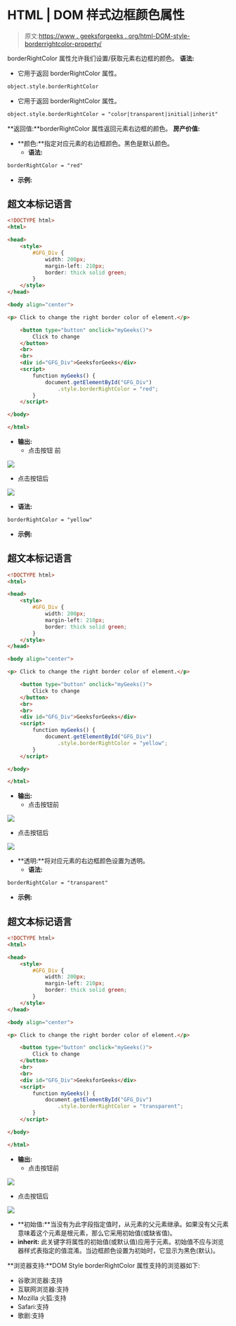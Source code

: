 # HTML | DOM 样式边框颜色属性

> 原文:[https://www . geeksforgeeks . org/html-DOM-style-borderrightcolor-property/](https://www.geeksforgeeks.org/html-dom-style-borderrightcolor-property/)

borderRightColor 属性允许我们设置/获取元素右边框的颜色。
**语法:**

*   它用于返回 borderRightColor 属性。

```html
object.style.borderRightColor
```

*   它用于返回 borderRightColor 属性。

```html
object.style.borderRightColor = "color|transparent|initial|inherit"
```

**返回值:**borderRightColor 属性返回元素右边框的颜色。
**房产价值:**

*   **颜色:**指定对应元素的右边框颜色。黑色是默认颜色。
    *   **语法:**

```html
borderRightColor = "red"
```

*   **示例:**

## 超文本标记语言

```html
<!DOCTYPE html>
<html>

<head>
    <style>
        #GFG_Div {
            width: 200px;
            margin-left: 210px;
            border: thick solid green;
        }
    </style>
</head>

<body align="center">

<p> Click to change the right border color of element.</p>

    <button type="button" onclick="myGeeks()">
        Click to change
    </button>
    <br>
    <br>
    <div id="GFG_Div">GeeksforGeeks</div>
    <script>
        function myGeeks() {
            document.getElementById("GFG_Div")
                .style.borderRightColor = "red";
        }
    </script>

</body>

</html>
```

*   **输出:**
    *   点击按钮
        前

![](img/40189f13815b9f8c482e06c3ce1902cb.png)

*   点击按钮后

![](img/e521da0e8caba9a58211c102c37c10f2.png)

*   **语法:**

```html
borderRightColor = "yellow"
```

*   **示例:**

## 超文本标记语言

```html
<!DOCTYPE html>
<html>

<head>
    <style>
        #GFG_Div {
            width: 200px;
            margin-left: 210px;
            border: thick solid green;
        }
    </style>
</head>

<body align="center">

<p> Click to change the right border color of element.</p>

    <button type="button" onclick="myGeeks()">
        Click to change
    </button>
    <br>
    <br>
    <div id="GFG_Div">GeeksforGeeks</div>
    <script>
        function myGeeks() {
            document.getElementById("GFG_Div")
                .style.borderRightColor = "yellow";
        }
    </script>

</body>

</html>
```

*   **输出:**
    *   点击按钮前

![](img/40189f13815b9f8c482e06c3ce1902cb.png)

*   点击按钮后

![](img/94eb59118f94a35bbac2af88065522dc.png)

*   **透明:**将对应元素的右边框颜色设置为透明。
    *   **语法:**

```html
borderRightColor = "transparent"
```

*   **示例:**

## 超文本标记语言

```html
<!DOCTYPE html>
<html>

<head>
    <style>
        #GFG_Div {
            width: 200px;
            margin-left: 210px;
            border: thick solid green;
        }
    </style>
</head>

<body align="center">

<p> Click to change the right border color of element.</p>

    <button type="button" onclick="myGeeks()">
        Click to change
    </button>
    <br>
    <br>
    <div id="GFG_Div">GeeksforGeeks</div>
    <script>
        function myGeeks() {
            document.getElementById("GFG_Div")
                .style.borderRightColor = "transparent";
        }
    </script>

</body>

</html>
```

*   **输出:**
    *   点击按钮前

![](img/40189f13815b9f8c482e06c3ce1902cb.png)

*   点击按钮后

![](img/fdf2d665f0b54a7957c7446f783b3212.png)

*   **初始值:**当没有为此字段指定值时，从元素的父元素继承。如果没有父元素意味着这个元素是根元素，那么它采用初始值(或缺省值)。
*   **inherit:** 此关键字将属性的初始值(或默认值)应用于元素。初始值不应与浏览器样式表指定的值混淆。当边框颜色设置为初始时，它显示为黑色(默认)。

**浏览器支持:**DOM Style borderRightColor 属性支持的浏览器如下:

*   谷歌浏览器:支持
*   互联网浏览器:支持
*   Mozilla 火狐:支持
*   Safari:支持
*   歌剧:支持